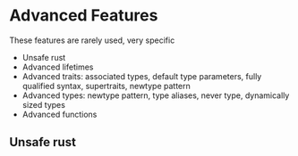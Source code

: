 # Advanced Features

These features are rarely used, very specific

- Unsafe rust
- Advanced lifetimes
- Advanced traits: associated types, default type parameters, fully qualified syntax, supertraits, newtype pattern
- Advanced types: newtype pattern, type aliases, never type, dynamically sized types
- Advanced functions

## Unsafe rust
